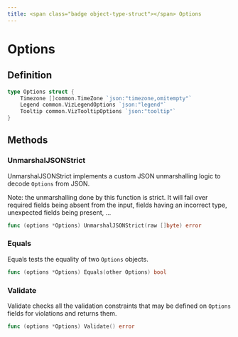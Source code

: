 ```yaml
---
title: <span class="badge object-type-struct"></span> Options
---
```

# <span class="badge object-type-struct"></span> Options

## Definition

```go
type Options struct {
    Timezone []common.TimeZone `json:"timezone,omitempty"`
    Legend common.VizLegendOptions `json:"legend"`
    Tooltip common.VizTooltipOptions `json:"tooltip"`
}
```
## Methods

### <span class="badge object-method"></span> UnmarshalJSONStrict

UnmarshalJSONStrict implements a custom JSON unmarshalling logic to decode `Options` from JSON.

Note: the unmarshalling done by this function is strict. It will fail over required fields being absent from the input, fields having an incorrect type, unexpected fields being present, …

```go
func (options *Options) UnmarshalJSONStrict(raw []byte) error
```

### <span class="badge object-method"></span> Equals

Equals tests the equality of two `Options` objects.

```go
func (options *Options) Equals(other Options) bool
```

### <span class="badge object-method"></span> Validate

Validate checks all the validation constraints that may be defined on `Options` fields for violations and returns them.

```go
func (options *Options) Validate() error
```

